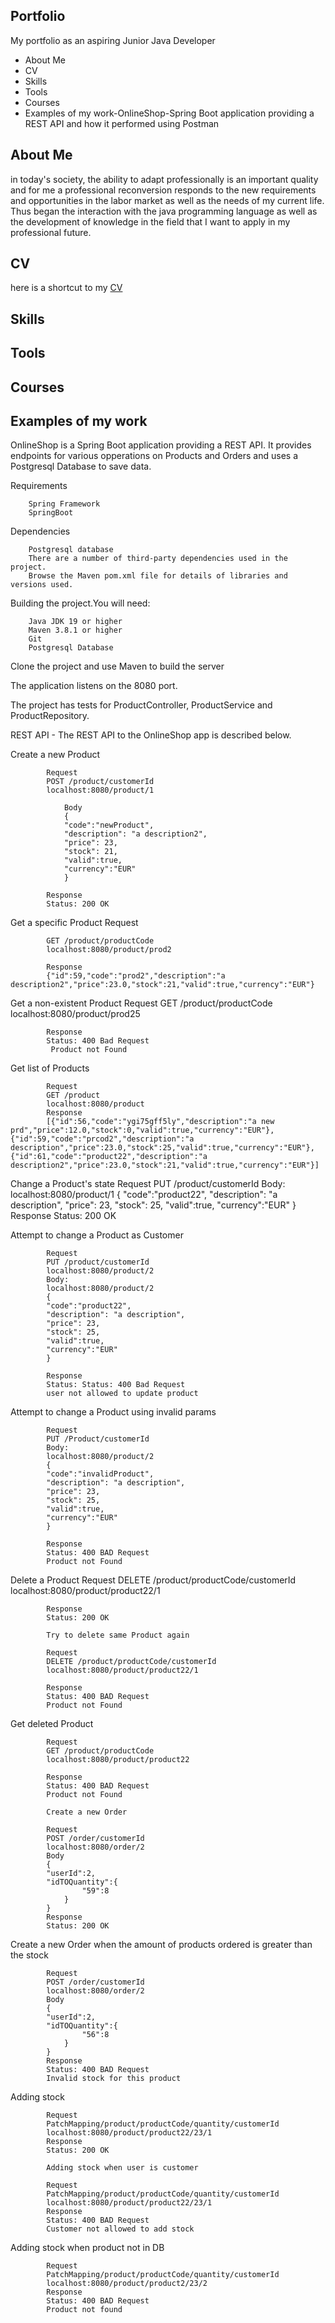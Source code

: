 ## **Portfolio**

<font size="20"></font>
My portfolio as an aspiring Junior Java Developer

* About Me
* CV
* Skills
* Tools
* Courses
* Examples of my work-OnlineShop-Spring Boot application providing a REST API and how it performed using Postman


## **About Me**

<font size="20"></font>
in today's society, the ability to adapt professionally is an important quality and for me a professional reconversion responds to the new requirements and opportunities in the labor market as well as the needs of my current life. Thus began the interaction with the java programming language as well as the development of knowledge in the field that I want to apply in my professional future.

## **CV**

<font size="20"></font>

here is a shortcut to my <a href="https://www.linkedin.com/in/laura-savu-816503105/">CV</a>

## **Skills**

<font size="20"></font>

## **Tools**

<font size="20"></font>

## **Courses**

<font size="20"></font>

## **Examples of my work**

<font size="20"></font>





OnlineShop is a Spring Boot application providing a REST API.
It provides endpoints for various opperations on Products and Orders and uses a Postgresql Database to save data.

Requirements

        Spring Framework
        SpringBoot

Dependencies

        Postgresql database
        There are a number of third-party dependencies used in the project. 
        Browse the Maven pom.xml file for details of libraries and versions used.

Building the project.You will need:

        Java JDK 19 or higher
        Maven 3.8.1 or higher
        Git
        Postgresql Database

Clone the project and use Maven to build the server

The application listens on the 8080 port.

The project has tests for ProductController, ProductService and ProductRepository.

REST API - The REST API to the OnlineShop app is described below.


Create a new Product

            Request
            POST /product/customerId
            localhost:8080/product/1

                Body
                {
                "code":"newProduct",
                "description": "a description2",
                "price": 23,
                "stock": 21,
                "valid":true,
                "currency":"EUR"
                }

            Response
            Status: 200 OK

Get a specific Product
            Request

            GET /product/productCode
            localhost:8080/product/prod2

            Response
            {"id":59,"code":"prod2","description":"a description2","price":23.0,"stock":21,"valid":true,"currency":"EUR"}

Get a non-existent Product
            Request
            GET /product/productCode
            localhost:8080/product/prod25

            Response
            Status: 400 Bad Request
             Product not Found

Get list of Products

            Request
            GET /product
            localhost:8080/product
            Response
            [{"id":56,"code":"ygi75gff5ly","description":"a new prd","price":12.0,"stock":0,"valid":true,"currency":"EUR"},{"id":59,"code":"prcod2","description":"a description","price":23.0,"stock":25,"valid":true,"currency":"EUR"},{"id":61,"code":"product22","description":"a description2","price":23.0,"stock":21,"valid":true,"currency":"EUR"}]

Change a Product's state
            Request
            PUT /product/customerId
            Body:
            localhost:8080/product/1
            {
            "code":"product22",
            "description": "a description",
            "price": 23,
            "stock": 25,
            "valid":true,
            "currency":"EUR"
            }
            Response
            Status: 200 OK


Attempt to change a Product as Customer

            Request
            PUT /product/customerId
            localhost:8080/product/2
            Body:
            localhost:8080/product/2
            {
            "code":"product22",
            "description": "a description",
            "price": 23,
            "stock": 25,
            "valid":true,
            "currency":"EUR"
            }

            Response
            Status: Status: 400 Bad Request
            user not allowed to update product

Attempt to change a Product using invalid params

            Request
            PUT /Product/customerId
            Body:
            localhost:8080/product/2
            {
            "code":"invalidProduct",
            "description": "a description",
            "price": 23,
            "stock": 25,
            "valid":true,
            "currency":"EUR"
            }

            Response
            Status: 400 BAD Request
            Product not Found

Delete a Product
            Request
            DELETE /product/productCode/customerId
            localhost:8080/product/product22/1

            Response
            Status: 200 OK

            Try to delete same Product again

            Request
            DELETE /product/productCode/customerId
            localhost:8080/product/product22/1

            Response
            Status: 400 BAD Request
            Product not Found

Get deleted Product

            Request
            GET /product/productCode
            localhost:8080/product/product22

            Response
            Status: 400 BAD Request
            Product not Found

            Create a new Order 

            Request
            POST /order/customerId
            localhost:8080/order/2
            Body
            {
            "userId":2,
            "idTOQuantity":{
                    "59":8
                }
            }
            Response
            Status: 200 OK

Create a new Order when the amount of products ordered is greater than the stock

            Request
            POST /order/customerId
            localhost:8080/order/2
            Body
            {
            "userId":2,
            "idTOQuantity":{
                    "56":8
                }
            }
            Response
            Status: 400 BAD Request
            Invalid stock for this product

Adding stock

            Request
            PatchMapping/product/productCode/quantity/customerId
            localhost:8080/product/product22/23/1
            Response
            Status: 200 OK

            Adding stock when user is customer

            Request
            PatchMapping/product/productCode/quantity/customerId
            localhost:8080/product/product22/23/1
            Response
            Status: 400 BAD Request
            Customer not allowed to add stock

Adding stock when product not in DB

            Request
            PatchMapping/product/productCode/quantity/customerId
            localhost:8080/product/product2/23/2
            Response
            Status: 400 BAD Request
            Product not found























